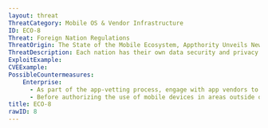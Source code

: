 ```yaml
---
layout: threat
ThreatCategory: Mobile OS & Vendor Infrastructure
ID: ECO-8
Threat: Foreign Nation Regulations
ThreatOrigin: The State of the Mobile Ecosystem, Appthority Unveils New Security Research at Black Hat [^199]
ThreatDescription: Each nation has their own data security and privacy requirements, such as GDPR, which must be abided by.
ExploitExample:
CVEExample:
PossibleCountermeasures:
    Enterprise:
      - As part of the app-vetting process, engage with app vendors to determine if data processed by the app may potentially be stored, temporarily or persisently, on systems located in areas that present unacceptible legal or privacy risks to enterprise data.
      - Before authorizing the use of mobile devices in areas outside of corporate control, understand the legal and privacy risks to enterprise data.
title: ECO-8
rawID: 8
---
```

